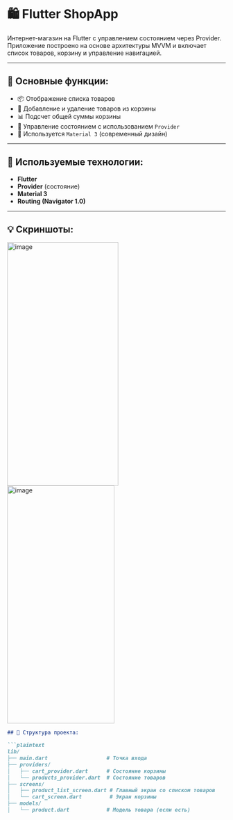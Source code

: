 # 🛍️ Flutter ShopApp

Интернет-магазин на Flutter с управлением состоянием через Provider. Приложение построено на основе архитектуры MVVM и включает список товаров, корзину и управление навигацией.

---

## 🚀 Основные функции:

- 📦 Отображение списка товаров
- 🛒 Добавление и удаление товаров из корзины
- 📊 Подсчет общей суммы корзины
- 🧠 Управление состоянием с использованием `Provider`
- 💅 Используется `Material 3` (современный дизайн)

---

## 🧰 Используемые технологии:

- **Flutter**
- **Provider** (состояние)
- **Material 3**
- **Routing (Navigator 1.0)**

---

## 💡 Скриншоты:
<img width="256" height="560" alt="image" src="https://github.com/user-attachments/assets/730f01bc-3637-4e63-b514-10e9ae293765" />
<img width="247" height="547" alt="image" src="https://github.com/user-attachments/assets/de66390d-9366-4851-920a-901de287484d" />

```markdown
## 📁 Структура проекта:

```plaintext
lib/
├── main.dart                   # Точка входа
├── providers/
│   ├── cart_provider.dart      # Состояние корзины
│   └── products_provider.dart  # Состояние товаров
├── screens/
│   ├── product_list_screen.dart # Главный экран со списком товаров
│   └── cart_screen.dart         # Экран корзины
├── models/
│   └── product.dart            # Модель товара (если есть)
